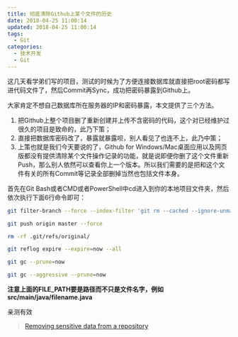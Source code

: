 ```yaml
---
title: 彻底清除Github上某个文件的历史
date: 2018-04-25 11:00:14
updated: 2018-04-25 11:00:14
tags:
  - Git
categories: 
  - 技术开发
  - Git
---
```


这几天看学弟们写的项目，测试的时候为了方便连接数据库就直接把root密码都写进代码文件了，然后Commit再Sync，成功把密码暴露到Github上。

大家肯定不想自己数据库所在服务器的IP和密码暴露，本文提供了三个方法。

<!-- more -->

1. 把Github上整个项目删了重新创建并上传不含密码的代码，这个对已经维护过很久的项目是致命的，此乃下策； 
2. 直接把数据库密码改了，暴露就暴露呗，别人看见了也连不上，此乃中策； 
3. 上策也就是我们今天要说的了，Github for Windows/Mac桌面应用以及网页版都没有提供清除某个文件操作记录的功能，就是说即便你删了这个文件重新Push，那么别人依然可以查看你上一个版本。所以我们需要的是把和这个文件有关的所有Commit等记录全部删掉当然也包括文件本身。 

首先在Git Bash或者CMD或者PowerShell中cd进入到你的本地项目文件夹，然后依次执行下面6行命令即可：
```bash
git filter-branch --force --index-filter 'git rm --cached --ignore-unmatch FILE_PATH' --prune-empty --tag-name-filter cat -- --all

git push origin master --force

rm -rf .git/refs/original/

git reflog expire --expire=now --all

git gc --prune=now

git gc --aggressive --prune=now
```

**注意上面的FILE_PATH要是路径而不只是文件名字，例如src/main/java/filename.java**

亲测有效

> [Removing sensitive data from a repository](https://help.github.com/articles/removing-sensitive-data-from-a-repository/)